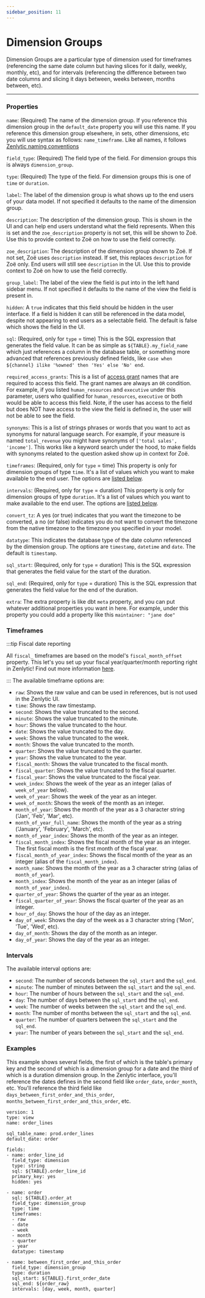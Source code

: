 ```yaml
---
sidebar_position: 11
---
```


# Dimension Groups

Dimension Groups are a particular type of dimension used for timeframes (referencing the same date column but having slices for it daily, weekly, monthly, etc), and for intervals (referencing the difference between two date columns and slicing it days between, weeks between, months between, etc).

---

### Properties

`name`: (Required) The name of the dimension group. If you reference this dimension group in the `default_date` property you will use this name. If you reference this dimension group elsewhere, in sets, other dimensions, etc you will use syntax as follows: `name_timeframe`. Like all names, it follows [Zenlytic naming conventions](1_data_modeling.md#naming-conventions)

`field_type`: (Required) The field type of the field. For dimension groups this is always `dimension_group`.

`type`: (Required) The type of the field. For dimension groups this is one of `time` or `duration`.

`label`: The label of the dimension group is what shows up to the end users of your data model. If not specified it defaults to the name of the dimension group.

`description`: The description of the dimension group. This is shown in the UI and can help end users understand what the field represents. When this is set and the `zoe_description` property is not set, this will be shown to Zoë. Use this to provide context to Zoë on how to use the field correctly.

`zoe_description`: The description of the dimension group shown to Zoë. If not set, Zoë uses `description` instead. If set, this replaces `description` for Zoë only. End users will still see `description` in the UI. Use this to provide context to Zoë on how to use the field correctly.

`group_label`: The label of the view the field is put into in the left hand sidebar menu. If not specified it defaults to the name of the view the field is present in.

`hidden`: A `true` indicates that this field should be hidden in the user interface. If a field is hidden it can still be referenced in the data model, despite not appearing to end users as a selectable field. The default is false which shows the field in the UI.

`sql`: (Required, only for `type` = time) This is the SQL expression that generates the field value. It can be as simple as `${TABLE}.my_field_name` which just references a column in the database table, or something more advanced that references previously defined fields, like `case when ${channel} ilike '%owned' then 'Yes' else 'No' end`.

`required_access_grants`: This is a list of [access grant](8_access_grants.md) names that are required to access this field. The grant names are always an `OR` condition. For example, if you listed `human_resources` and `executive` under this parameter, users who qualified for `human_resources`, `executive` or both would be able to access this field. Note, if the user has access to the field but does NOT have access to the view the field is defined in, the user will not be able to see the field.

`synonyms`: This is a list of strings phrases or words that you want to act as synonyms for natural language search. For example, if your measure is named `total_revenue` you might have synonyms of `['total sales', 'income']`. This works like a keyword search under the hood, to make fields with synonyms related to the question asked show up in context for Zoë.

`timeframes`: (Required, only for `type` = time) This property is only for dimension groups of type `time`. It's a list of values which you want to make available to the end user. The options are [listed below](92_dimension_group.md#timeframes).

`intervals`: (Required, only for `type` = duration) This property is only for dimension groups of type `duration`. It's a list of values which you want to make available to the end user. The options are [listed below](92_dimension_group.md#intervals).

`convert_tz`: A yes (or true) indicates that you want the timezone to be converted, a no (or false) indicates you do not want to convert the timezone from the native timezone to the timezone you specified in your model.

`datatype`: This indicates the database type of the date column referenced by the dimension group. The options are `timestamp`, `datetime` and `date`. The default is `timestamp`.

`sql_start`: (Required, only for `type` = duration) This is the SQL expression that generates the field value for the start of the duration.

`sql_end`: (Required, only for `type` = duration) This is the SQL expression that generates the field value for the end of the duration.

`extra`: The extra property is like dbt `meta` property, and you can put whatever additional properties you want in here. For example, under this property you could add a property like this `maintainer: "jane doe"`

### Timeframes

:::tip Fiscal date reporting

All `fiscal_` timeframes are based on the model's `fiscal_month_offset` property. This let's you set up your fiscal year/quarter/month reporting right in Zenlytic! Find out more information [here](./2_model.md).

:::
The available timeframe options are:

* `raw`: Shows the raw value and can be used in references, but is not used in the Zenlytic UI.
* `time`: Shows the raw timestamp.
* `second`: Shows the value truncated to the second.
* `minute`: Shows the value truncated to the minute.
* `hour`: Shows the value truncated to the hour.
* `date`: Shows the value truncated to the day.
* `week`: Shows the value truncated to the week.
* `month`: Shows the value truncated to the month.
* `quarter`: Shows the value truncated to the quarter.
* `year`: Shows the value truncated to the year.
* `fiscal_month`: Shows the value truncated to the fiscal month.
* `fiscal_quarter`: Shows the value truncated to the fiscal quarter.
* `fiscal_year`: Shows the value truncated to the fiscal year.
* `week_index`: Shows the week of the year as an integer (alias of `week_of_year` below).
* `week_of_year`: Shows the week of the year as an integer.
* `week_of_month`: Shows the week of the month as an integer.
* `month_of_year`: Shows the month of the year as a 3 character string ('Jan', 'Feb', 'Mar', etc).
* `month_of_year_full_name`: Shows the month of the year as a string ('January', 'February', 'March', etc).
* `month_of_year_index`: Shows the month of the year as an integer.
* `fiscal_month_index`: Shows the fiscal month of the year as an integer. The first fiscal month is the first month of the fiscal year.
* `fiscal_month_of_year_index`: Shows the fiscal month of the year as an integer (alias of the `fiscal_month_index`).
* `month_name`: Shows the month of the year as a 3 character string (alias of `month_of_year`).
* `month_index`: Shows the month of the year as an integer (alias of `month_of_year_index`).
* `quarter_of_year`: Shows the quarter of the year as an integer.
* `fiscal_quarter_of_year`: Shows the fiscal quarter of the year as an integer.
* `hour_of_day`: Shows the hour of the day as an integer.
* `day_of_week`: Shows the day of the week as a 3 character string ('Mon', 'Tue', 'Wed', etc).
* `day_of_month`: Shows the day of the month as an integer.
* `day_of_year`: Shows the day of the year as an integer.

### Intervals 

The available interval options are:

* `second`: The number of seconds between the `sql_start` and the `sql_end`.
* `minute`: The number of minutes between the `sql_start` and the `sql_end`.
* `hour`: The number of hours between the `sql_start` and the `sql_end`.
* `day`: The number of days between the `sql_start` and the `sql_end`.
* `week`: The number of weeks between the `sql_start` and the `sql_end`.
* `month`: The number of months between the `sql_start` and the `sql_end`.
* `quarter`: The number of quarters between the `sql_start` and the `sql_end`.
* `year`: The number of years between the `sql_start` and the `sql_end`.


### Examples

This example shows several fields, the first of which is the table's primary key and the second of which is a dimension group for a date and the third of which is a duration dimension group. In the Zenlytic interface, you'll reference the dates defines in the second field like `order_date`, `order_month`, etc. You'll reference the third field like `days_between_first_order_and_this_order`, `months_between_first_order_and_this_order`, etc.

```
version: 1
type: view
name: order_lines

sql_table_name: prod.order_lines
default_date: order

fields:
- name: order_line_id
  field_type: dimension
  type: string
  sql: ${TABLE}.order_line_id
  primary_key: yes
  hidden: yes

- name: order
  sql: ${TABLE}.order_at
  field_type: dimension_group
  type: time
  timeframes:
  - raw
  - date
  - week
  - month
  - quarter
  - year
  datatype: timestamp

- name: between_first_order_and_this_order
  field_type: dimension_group
  type: duration
  sql_start: ${TABLE}.first_order_date
  sql_end: ${order_raw}
  intervals: [day, week, month, quarter]
```

